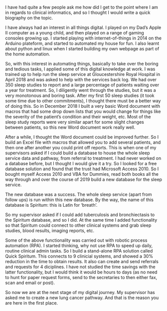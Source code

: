 I have had quite a few people ask me how did I get to the point where I am in regards to clinical informatics, and so I thought I would write a quick biography on the topic.

I have always had an interest in all things digital. I played on my Dad’s Apple II computer as a young child, and then played on a range of gaming consoles growing up. I started playing with internet-of-things in 2014 on the Arduino plateform, and started to automated my house for fun. I also learnt about python and linux when I started building my own webpage as part of the home automation.

So, with this interest in automating things, basically to take over the boring and tedious tasks, I applied some of this digital knowledge at work. I was trained up to help run the sleep service at Gloucestershire Royal Hospital in April 2018 and was asked to help with the services back log. We had over 350 sleep studies to report and a large percentage of patients waiting over a year for treatment. So, I diligently went through the studies, but it was a very monotonous and boring task. After my first 50 sleep studies (it took some time due to other commitments), I thought there must be a better way of doing this. So in December 2018 I built a very basic Word document with macros that had some drop down lists that you would change for things like the severity of the patient’s condition and their weight, etc. Most of the sleep study reports were very similar apart for some slight changes between patients, so this new Word document work really well.

After a while, I thought the Word document could be improved further. So I build an Excel file with macros that allowed you to add several patients, and then one after another you could print off reports. This is when one of my supervisors asked if I could build a database to house the whole sleep service data and pathway, from referral to treatment. I had never worked on a database before, but I thought I would give it a try. So I looked for a free database solution and found that the trust had Microsoft Access 2010. So I bought myself Access 2010 and VBA for Dummies, read both books all the way through and over the course of 2019 build a new database for the sleep service.

The new database was a success. The whole sleep service (apart from follow ups) is run within this new database. By the way, the name of this database is Spiritum: this is Latin for ‘breath’.

So my supervisor asked if I could add tuberculosis and bronchiectasis to the Spiritum database, and so I did. At the same time I added functionality so that Spiritum could connect to other clinical systems and grab sleep studies, blood results, imaging reports, etc.

Some of the above functionality was carried out with robotic process automation (RPA). I started thinking, why not use RPA to speed up daily, routine clinical admin tasks. So I build a stand-alone RPA solution called Quick Spiritum. This connects to 9 clinicial systems, and showed a 30% reduction in the time to obtain results. It also can create and send referrals and requests for 4 diciplines. I have not studied the time savings with the latter functionality, but I would think it would be hours to days (as no need to hunt for paper request forms, send to the secretaries to then either fax, scan and email or post).

So now we are at the next stage of my digital journey. My supervisor has asked me to create a new lung cancer pathway. And that is the reason you are here in the first place.